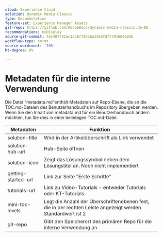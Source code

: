 ```yaml
---
cloud: Experience Cloud
solution: Dynamic Media Classic
type: Documentation
feature-set: Experience Manager Assets
git-repo: https://github.com/AdobeDocs/dynamic-media-classic.de-DE
recommendations: noDisplay
source-git-commit: 4e5487742ac1dcbf7db5ba3568fdf7784664e25b
workflow-type: tm+mt
source-wordcount: '106'
ht-degree: 0%

---
```



# Metadaten für die interne Verwendung

Die Datei &quot;metadata.md&quot;enthält Metadaten auf Repo-Ebene, die an die TOC.md-Dateien des Benutzerhandbuchs im Repository übergeben werden. Wenn Sie den Inhalt von metadata.md für ein Benutzerhandbuch ändern möchten, tun Sie dies in einer beliebigen TOC.md-Datei.

| Metadaten | Funktion |
|--- |--- |
| solution-title | Wird in der Artikelüberschrift als Link verwendet |
| solution-hub-url | Hub-Seite öffnen |
| solution-icon | Zeigt das Lösungssymbol neben dem Lösungstitel an. Noch nicht implementiert |
| getting-started-url | Link zur Seite &quot;Erste Schritte&quot; |
| tutorials-url | Link zu Video-Tutorials - entweder Tutorials oder KT-Tutorials |
| mini-toc-levels | Legt die Anzahl der Überschriftenebenen fest, die in der rechten Leiste angezeigt werden. Standardwert ist 2 |
| git-repo | Gibt den Speicherort des primären Repo für die interne Verwendung an |
